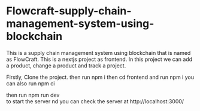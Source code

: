 # Flowcraft-supply-chain-management-system-using-blockchain

This is a supply chain management system using blockchain that is named as FlowCraft. This is a nextjs project as frontend. In this project we can add a product, change a product 
and track a project.

Firstly, Clone the project.
then run npm i
then cd frontend
and run npm i
you can also run npm ci

then run npm run dev  
to start the server nd you can check the server at http://localhost:3000/
